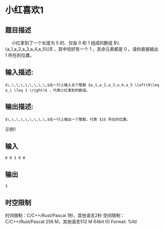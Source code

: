 # 小红喜欢1

## 题目描述

$\,\,\,\,\,\,\,\,\,$小红拿到了一个长度为 $5$ 的、仅由 $0$ 和 $1$ 组成的数组 $\\{a_1,a_2,a_3,a_4,a_5\\}$ ，其中恰好有一个 $1$ ，其余元素都是 $0$ 。请你直接输出 $1$ 所在的位置。

## 输入描述:
    
    
    $\,\,\,\,\,\,\,\,\,$在一行上输入五个整数 $a_1,a_2,a_3,a_4,a_5 \left(0\leq a_i \leq 1 \right)$ ，代表小红拿到的数组。

## 输出描述:
    
    
    $\,\,\,\,\,\,\,\,\,$在一行上输出一个整数，代表 $1$ 所在的位置。

示例1 

## 输入
    
    
    0 0 1 0 0

## 输出
    
    
    3


## 时空限制

时间限制：C/C++/Rust/Pascal 1秒，其他语言2秒
空间限制：C/C++/Rust/Pascal 256 M，其他语言512 M
64bit IO Format: %lld